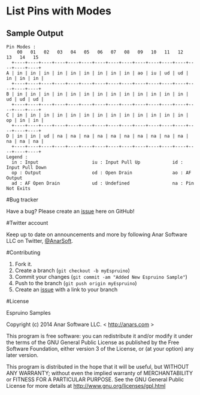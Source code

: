 List Pins with Modes
====================


Sample Output
-------------
```
Pin Modes :
    00   01   02   03   04   05   06   07   08   09   10   11   12   13   14   15
  +----+----+----+----+----+----+----+----+----+----+----+----+----+----+----+----+
A | in | in | in | in | in | in | in | in | in | ao | iu | ud | ud | in | in | in |
  +----+----+----+----+----+----+----+----+----+----+----+----+----+----+----+----+
B | in | in | in | in | in | in | in | in | in | in | in | in | in | ud | ud | ud |
  +----+----+----+----+----+----+----+----+----+----+----+----+----+----+----+----+
C | in | in | in | in | in | in | in | in | in | in | in | in | in | op | in | in |
  +----+----+----+----+----+----+----+----+----+----+----+----+----+----+----+----+
D | in | in | ud | na | na | na | na | na | na | na | na | na | na | na | na | na |
  +----+----+----+----+----+----+----+----+----+----+----+----+----+----+----+----+
Legend :
  in : Input                    iu : Input Pull Up            id : Input Pull Down
  op : Output                   od : Open Drain               ao : AF Output
  ad : AF Open Drain            ud : Undefined                na : Pin Not Exits
```

#Bug tracker

Have a bug? Please create an [issue](https://github.com/anars/Espruino/issues) here on GitHub!

#Twitter account

Keep up to date on announcements and more by following Anar Software LLC on Twitter, [@AnarSoft](http://twitter.com/AnarSoft).

#Contributing

1. Fork it.
2. Create a branch (`git checkout -b myEspruino`)
3. Commit your changes (`git commit -am "Added New Espruino Sample"`)
4. Push to the branch (`git push origin myEspruino`)
5. Create an [issue](https://github.com/anars/Espruino/issues) with a link to your branch

#License

Espruino Samples

Copyright (c) 2014 Anar Software LLC. < http://anars.com >

This program is free software: you can redistribute it and/or modify it under the terms of the GNU General Public License as published by the Free Software Foundation, either version 3 of the License, or (at your option) any later version.

This program is distributed in the hope that it will be useful, but WITHOUT ANY WARRANTY; without even the implied warranty of MERCHANTABILITY or FITNESS FOR A PARTICULAR PURPOSE. See the GNU General Public License for more details at http://www.gnu.org/licenses/gpl.html

[1]: https://github.com/anars/microDuke/issues
[2]: http://twitter.com/AnarSoft